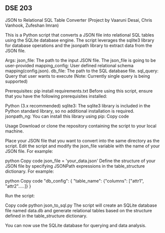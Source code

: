 DSE 203
--------

JSON to Relational SQL Table Converter (Project by Vaaruni Desai, Chris Vanhook, Zufeshan Imran)

This is a Python script that converts a JSON file into relational SQL tables using the SQLite database engine. The script leverages the sqlite3 library for database operations and the jsonpath library to extract data from the JSON file.

Args:
json_file: The path to the input JSON file. The json_file is going to be user-provided
mapping_config: User defined relational schema mapping(config.json).
db_file: The path to the SQL database file. 
sql_query: Query that user wants to execute (Note: Currently single query is being supported)

Prerequisites:
pip install requirements.txt
Before using this script, ensure that you have the following prerequisites installed:

Python (3.x recommended)
sqlite3: The sqlite3 library is included in the Python standard library, so no additional installation is required.
jsonpath_ng: You can install this library using pip:
Copy code


Usage
Download or clone the repository containing the script to your local machine.

Place your JSON file that you want to convert into the same directory as the script.
Edit the script and modify the json_file variable with the name of your JSON file. For example:

python
Copy code
json_file = 'your_data.json'
Define the structure of your JSON file by specifying JSONPath expressions in the table_structure dictionary. For example:

python
Copy code
"db_config": 
    {
    "table_name": {"columns": ["attr1", "attr2".....]}
    }
    
Run the script:

Copy code
python json_to_sql.py
The script will create an SQLite database file named data.db and generate relational tables based on the structure defined in the table_structure dictionary.

You can now use the SQLite database for querying and data analysis.




